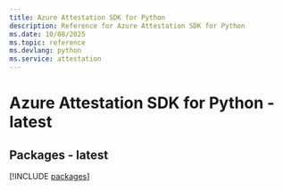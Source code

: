 ```yaml
---
title: Azure Attestation SDK for Python
description: Reference for Azure Attestation SDK for Python
ms.date: 10/08/2025
ms.topic: reference
ms.devlang: python
ms.service: attestation
---
```

# Azure Attestation SDK for Python - latest
## Packages - latest
[!INCLUDE [packages](attestation-index.md)]
